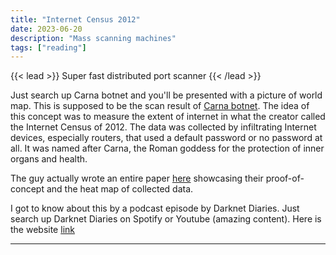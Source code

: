 ```yaml
---
title: "Internet Census 2012"
date: 2023-06-20
description: "Mass scanning machines"
tags: ["reading"]
---
```


{{< lead >}}
Super fast distributed port scanner
{{< /lead >}}

Just search up Carna botnet and you'll be presented with a picture of world map. This is supposed to be the scan result of [Carna botnet](https://en.wikipedia.org/wiki/Carna_botnet).
The idea of this concept was to measure the extent of internet in what the creator called the Internet Census of 2012. The data was collected by infiltrating Internet devices, especially routers, that used a default password or no password at all. It was named after Carna, the Roman goddess for the protection of inner organs and health.

The guy actually wrote an entire paper [here](https://census2012.sourceforge.net/paper.html) showcasing their proof-of-concept and the heat map of collected data.

I got to know about this by a podcast episode by Darknet Diaries. Just search up Darknet Diaries on Spotify or Youtube (amazing content). Here is the website [link](https://darknetdiaries.com/episode/13/)

---
